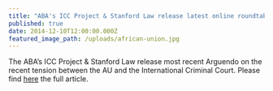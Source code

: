 ```yaml
---
title: "ABA's ICC Project & Stanford Law release latest online roundtable, Arguendo, on the African Union (AU) and international criminal justice"
published: true
date: 2014-12-10T12:00:00.000Z
featured_image_path: /uploads/african-union.jpg
---
```



The ABA’s ICC Project & Stanford Law release most recent Arguendo on the recent tension between the AU and the International Criminal Court. Please find [here](https://www.international-criminal-justice-today.org/news/abas-icc-project--stanford-law-release-latest-online-roundtable-arguendo-on-the-african-union-au-and-international-criminal-justice/) the full article.